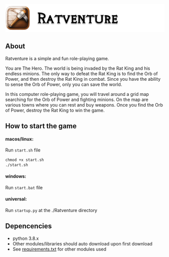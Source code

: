 ![Alt text](design/banner.png)

## About
Ratventure is a simple and fun role-playing game.

You are The Hero. The world is being invaded by the Rat King and his endless minions. The only way to defeat the Rat King is to find the Orb of Power, and then destroy the Rat King in combat. Since you have the ability to sense the Orb of Power, only you can save the world.

In this computer role-playing game, you will travel around a grid map searching for the Orb of Power and fighting minions. On the map are various towns where you can rest and buy weapons. Once you find the Orb of Power, destroy the Rat King to win the game.

## How to start the game
#### macos/linux:
Run `start.sh` file
```
chmod +x start.sh
./start.sh
```

#### windows:
Run `start.bat` file

#### universal:
Run `startup.py` at the ./Ratventure directory

## Depencencies
* python 3.8.x
* Other modules/libraries should auto download upon first download
* See [requirements.txt](requirements.txt) for other modules used